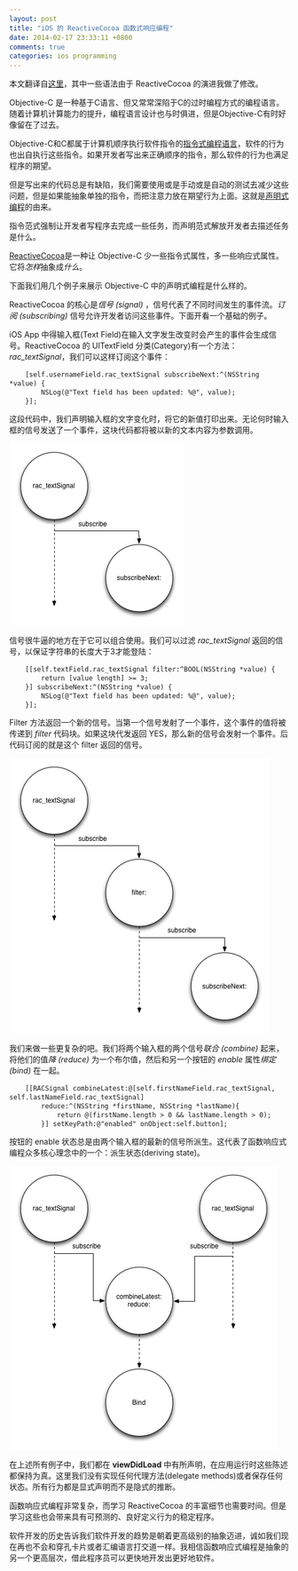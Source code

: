 ```yaml
---
layout: post
title: "iOS 的 ReactiveCocoa 函数式响应编程"
date: 2014-02-17 23:33:11 +0800
comments: true
categories: ios programming 
---
```


本文翻译自[这里](http://www.teehanlax.com/blog/reactivecocoa/)，其中一些语法由于 ReactiveCocoa 的演进我做了修改。

Objective-C 是一种基于C语言、但又常常深陷于C的过时编程方式的编程语言。随着计算机计算能力的提升，编程语言设计也与时俱进，但是Objective-C有时好像留在了过去。

Objective-C和C都属于计算机顺序执行软件指令的[指令式编程语言](http://en.wikipedia.org/wiki/Imperative_programming)，软件的行为也出自执行这些指令。如果开发者写出来正确顺序的指令，那么软件的行为也满足程序的期望。

但是写出来的代码总是有缺陷，我们需要使用或是手动或是自动的测试去减少这些问题，但是如果能抽象单独的指令，而把注意力放在期望行为上面。这就是[声明式编程](http://en.wikipedia.org/wiki/Declarative_programming)的由来。

指令范式强制让开发者写程序去完成一些任务，而声明范式解放开发者去描述任务是什么。

[ReactiveCocoa](https://github.com/ReactiveCocoa/ReactiveCocoa)是一种让 Objective-C 少一些指令式属性，多一些响应式属性。它将*怎样*抽象成*什么*。

下面我们用几个例子来展示 Objective-C 中的声明式编程是什么样的。

ReactiveCocoa 的核心是*信号 (signal)* ，信号代表了不同时间发生的事件流。*订阅 (subscribing)* 信号允许开发者访问这些事件。下面开看一个基础的例子。

iOS App 中得输入框(Text Field)在输入文字发生改变时会产生的事件会生成信号。ReactiveCocoa 的 UITextField 分类(Category)有一个方法：*rac_textSignal*，我们可以这样订阅这个事件：

``` objc
    [self.usernameField.rac_textSignal subscribeNext:^(NSString *value) {
    	NSLog(@"Text field has been updated: %@", value);
    }];
```

这段代码中，我们声明输入框的文字变化时，将它的新值打印出来。无论何时输入框的信号发送了一个事件，这块代码都将被以新的文本内容为参数调用。

![subscription](/images/subscription.png)

信号很牛逼的地方在于它可以组合使用。我们可以过滤 *rac_textSignal* 返回的信号，以保证字符串的长度大于3才能登陆：

``` objc
    [[self.textField.rac_textSignal filter:^BOOL(NSString *value) {
    	return [value length] >= 3;
    }] subscribeNext:^(NSString *value) {
    	NSLog(@"Text field has been updated: %@", value);
    }];
```

Filter 方法返回一个新的信号。当第一个信号发射了一个事件，这个事件的值将被传递到 *filter* 代码块。如果这块代发返回 YES，那么新的信号会发射一个事件。后代码订阅的就是这个 filter 返回的信号。

![filter](/images/filter.png)

我们来做一些更复杂的吧。我们将两个输入框的两个信号*联合 (combine)* 起来，将他们的值*降 (reduce)* 为一个布尔值，然后和另一个按钮的 *enable* 属性*绑定 (bind)* 在一起。

``` objc
    [[RACSignal combineLatest:@[self.firstNameField.rac_textSignal, self.lastNameField.rac_textSignal]
    	reduce:^(NSString *firstName, NSString *lastName){
    		return @(firstName.length > 0 && lastName.length > 0);
    	}] setKeyPath:@"enabled" onObject:self.button];
```

按钮的 enable 状态总是由两个输入框的最新的信号所派生。这代表了函数响应式编程众多核心理念中的一个：派生状态(deriving state)。

![combine](/images/combine.png)

在上述所有例子中，我们都在 **viewDidLoad** 中有所声明，在应用运行时这些陈述都保持为真。这里我们没有实现任何代理方法(delegate methods)或者保存任何状态。所有行为都是显式声明而不是隐式的推断。

函数响应式编程非常复杂，而学习 ReactiveCocoa 的丰富细节也需要时间。但是学习这些也会带来具有可预测的、良好定义行为的稳定程序。

软件开发的历史告诉我们软件开发的趋势是朝着更高级别的抽象迈进，诚如我们现在再也不会和穿孔卡片或者汇编语言打交道一样。我相信函数响应式编程是抽象的另一个更高层次，借此程序员可以更快地开发出更好地软件。
